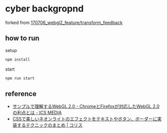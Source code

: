 # cyber backgropnd

forked from [170706_webgl2_feature/transform_feedback](https://github.com/ics-creative/170706_webgl2_feature)

## how to run

setup
```bash
npm install
```

start
```bash
npm run start
```

## reference

- [サンプルで理解するWebGL 2.0 - ChromeとFirefoxが対応したWebGL 2.0の利点とは - ICS MEDIA](https://ics.media/entry/16060/)
- [CSSで美しいネオンライトのエフェクトをテキストやボタン、ボーダーに実装するテクニックのまとめ | コリス](https://coliss.com/articles/build-websites/operation/css/css-neon-sign-effects.html)
